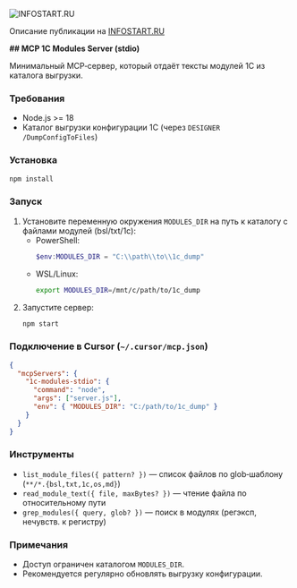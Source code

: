 ![INFOSTART.RU](https://infostart.ru/bitrix/templates/sandbox_empty/assets/tpl/abo/img/logo.svg)


Описание публикации на [INFOSTART.RU](https://infostart.ru/1c/tools/2458900/)

**## MCP 1C Modules Server (stdio)**

Минимальный MCP‑сервер, который отдаёт тексты модулей 1С из каталога выгрузки.

### Требования
- Node.js >= 18
- Каталог выгрузки конфигурации 1С (через `DESIGNER /DumpConfigToFiles`)

### Установка
```bash
npm install
```

### Запуск
1. Установите переменную окружения `MODULES_DIR` на путь к каталогу с файлами модулей (bsl/txt/1c):
   - PowerShell:
     ```powershell
     $env:MODULES_DIR = "C:\\path\\to\\1c_dump"
     ```
   - WSL/Linux:
     ```bash
     export MODULES_DIR=/mnt/c/path/to/1c_dump
     ```
2. Запустите сервер:
   ```bash
   npm start
   ```

### Подключение в Cursor (`~/.cursor/mcp.json`)
```json
{
  "mcpServers": {
    "1c-modules-stdio": {
      "command": "node",
      "args": ["server.js"],
      "env": { "MODULES_DIR": "C:/path/to/1c_dump" }
    }
  }
}
```

### Инструменты
- `list_module_files({ pattern? })` — список файлов по glob‑шаблону (`**/*.{bsl,txt,1c,os,md}`)
- `read_module_text({ file, maxBytes? })` — чтение файла по относительному пути
- `grep_modules({ query, glob? })` — поиск в модулях (регэксп, нечувств. к регистру)

### Примечания
- Доступ ограничен каталогом `MODULES_DIR`.
- Рекомендуется регулярно обновлять выгрузку конфигурации.


